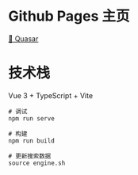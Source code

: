 # Github Pages 主页

[🔗 Quasar](https://catrefuse.github.io/Quasar/dist/)

# 技术栈

Vue 3 + TypeScript + Vite

```shell
# 调试
npm run serve

# 构建
npm run build

# 更新搜索数据
source engine.sh
```
